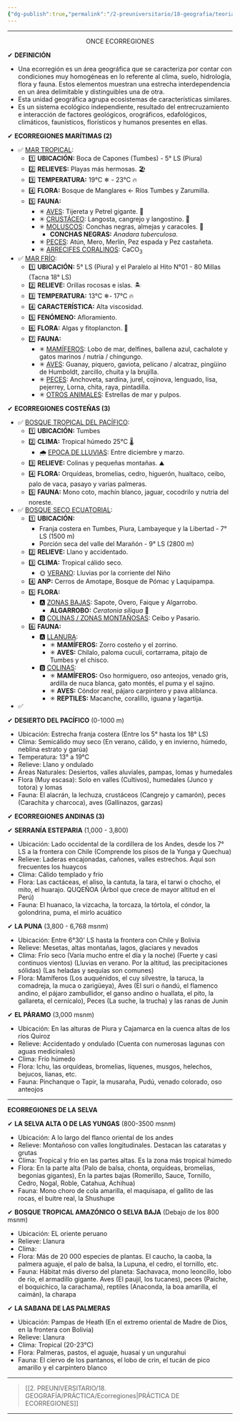 ```yaml
---
{"dg-publish":true,"permalink":"/2-preuniversitario/18-geografia/teoria/ecorregiones/","tags":["Geografía","Teoría","Incompleto"]}
---
```


---
<center>ONCE ECORREGIONES</center>

✔ **DEFINICIÓN**
- Una ecorregión es un área geográfica que se caracteriza por contar con condiciones muy homogéneas en lo referente al clima, suelo, hidrología, flora y fauna. Estos elementos muestran una estrecha interdependencia en un área delimitable y distinguibles una de otra. 
- Esta unidad geográfica agrupa ecosistemas de características similares. 
- Es un sistema ecológico independiente, resultado del entrecruzamiento e interacción de factores geológicos, orográficos, edafológicos, climáticos, faunísticos, florísticos y humanos presentes en ellas.

✔ **ECORREGIONES MARÍTIMAS (2)**
- ✅ <u>MAR TROPICAL</u>: 
	- 1️⃣ **UBICACIÓN:** Boca de Capones (Tumbes) - 5° LS (Piura)
	- 2️⃣ **RELIEVES:** Playas más hermosas. 🏖
	- 3️⃣ **TEMPERATURA:** 19°C ❄ - 23°C 🔥
	- 4️⃣ **FLORA:** Bosque de Manglares ← Ríos Tumbes y Zarumilla.
	- 5️⃣ **FAUNA:** 
		- ✳ <u>AVES</u>: Tijereta y Petrel gigante. 🦆
		- ✳ <u>CRUSTÁCEO</u>: Langosta, cangrejo y langostino. 🦀
		- ✳ <u>MOLUSCOS</u>: Conchas negras, almejas y caracoles. 🐌
			- **CONCHAS NEGRAS:** _Anadara tuberculosa_. 
		- ✳ <u>PECES</u>: Atún, Mero, Merlín, Pez espada y Pez castañeta.
		- ✳ <u>ARRECIFES CORALINOS</u>: CaCO<sub>3</sub> 
- ✅ <u>MAR FRÍO</u>:
	- 1️⃣ **UBICACIÓN:** 5° LS (Piura) y el Paralelo al Hito N°01 - 80 Millas (Tacna 18° LS)
	- 2️⃣ **RELIEVE:** Orillas rocosas e islas. 🏝
	- 3️⃣ **TEMPERATURA:** 13°C ❄- 17°C 🔥
	- 4️⃣ **CARACTERÍSTICA:** Alta viscosidad.
	- 5️⃣ **FENÓMENO:** Afloramiento.
	- 6️⃣ **FLORA:** Algas y fitoplancton. 🌿
	- 7️⃣ **FAUNA:** 
		- ✳ <u>MAMÍFEROS</u>: Lobo de mar, delfines, ballena azul, cachalote y gatos marinos / nutria / chingungo. 
		- ✳ <u>AVES</u>: Guanay, piquero, gaviota, pelícano / alcatraz, pingüino de Humboldt, zarcillo, chuita y la brujilla. 
		- ✳ <u>PECES</u>: Anchoveta, sardina, jurel, cojinova, lenguado, lisa, pejerrey, Lorna, chita, raya, pintadilla.
		- ✳ <u>OTROS ANIMALES</u>: Estrellas de mar y pulpos.

✔ **ECORREGIONES COSTEÑAS (3)**
- ✅ <u>BOSQUE TROPICAL DEL PACÍFICO</u>:
	- 1️⃣ **UBICACIÓN:** Tumbes
	- 2️⃣ **CLIMA:** Tropical húmedo 25°C 🌡
		- 🌧 <u>EPOCA DE LLUVIAS</u>: Entre diciembre y marzo.
	- 3️⃣ **RELIEVE:** Colinas y pequeñas montañas. ⛰
	- 4️⃣ **FLORA:** Orquídeas, bromelias, cedro, higuerón, hualtaco, ceibo, palo de vaca, pasayo y varias palmeras. 
	- 5️⃣ **FAUNA:** Mono coto, machín blanco, jaguar, cocodrilo y nutria del noreste.
- ✅ <u>BOSQUE SECO ECUATORIAL</u>:
	- 1️⃣ **UBICACIÓN:** 
		- Franja costera en Tumbes, Piura, Lambayeque y la Libertad - 7° LS (1500 m)
		- Porción seca del valle del Marañón - 9° LS (2800 m)
	- 2️⃣ **RELIEVE:** Llano y accidentado.
	- 3️⃣ **CLIMA:** Tropical cálido seco.
		- 🌞 <u>VERANO</u>: Lluvias por la corriente del Niño
	- 4️⃣ **ANP:** Cerros de Amotape, Bosque de Pómac y Laquipampa.
	- 5️⃣ **FLORA:** 
		- 🅰 <u>ZONAS BAJAS</u>: Sapote, Overo, Faique y Algarrobo.
			- **ALGARROBO:** _Ceratonia siliqua_ 🌲
		- 🅱 <u>COLINAS / ZONAS MONTAÑOSAS</u>: Ceibo y Pasario.
	- 6️⃣ **FAUNA:** 
		- 🅰 <u>LLANURA</u>:
			- ✳ **MAMÍFEROS:** Zorro costeño y el zorrino.
			- ✳ **AVES:** Chilalo, paloma cuculí, cortarrama, pitajo de Tumbes y el chisco.
		- 🅱 <u>COLINAS</u>:
			- ✳ **MAMÍFEROS:** Oso hormiguero, oso anteojos, venado gris, ardilla de nuca blanca, gato montés, el puma y el sajino.
			- ✳ **AVES:** Cóndor real, pájaro carpintero y pava aliblanca. 
			- ✳ **REPTILES:** Macanche, coralillo, iguana y lagartija.
- ✅


✔ **DESIERTO DEL PACÍFICO** (0-1000 m)
- Ubicación: Estrecha franja costera (Entre los 5° hasta los 18° LS)
- Clima: Semicálido muy seco (En verano, cálido, y en invierno, húmedo, neblina estrato y garúa)
- Temperatura: 13° a 19°C
- Relieve: Llano y ondulado
- Áreas Naturales: Desiertos, valles aluviales, pampas, lomas y humedales
- Flora (Muy escasa): Solo en valles (Cultivos), humedales (Junco y totora) y lomas
- Fauna: El alacrán, la lechuza, crustáceos (Cangrejo y camarón), peces (Carachita y charcoca), aves (Gallinazos, garzas)


✔ **ECORREGIONES ANDINAS (3)**

✔ **SERRANÍA ESTEPARIA** (1,000 - 3,800)
- Ubicación: Lado occidental de la cordillera de los Andes, desde los 7° LS a la frontera con Chile (Comprende los pisos de la Yunga y Quechua)
- Relieve: Laderas encajonadas, cañones, valles estrechos. Aquí son frecuentes los huaycos
- Clima: Cálido templado y frío
- Flora: Las cactáceas, el aliso, la cantuta, la tara, el tarwi o chocho, el mito, el huarajo. QUQEÑOA (Árbol que crece de mayor altitud en el Perú)
- Fauna: El huanaco, la vizcacha, la torcaza, la tórtola, el cóndor, la golondrina, puma, el mirlo acuático

✔ **LA PUNA** (3,800 - 6,768 msnm)
- Ubicación: Entre 6°30' LS hasta la frontera con Chile y Bolivia
- Relieve: Mesetas, altas montañas, lagos, glaciares y nevados
- Clima: Frío seco (Varía mucho entre el día y la noche) (Fuerte y casi continuos vientos) (Lluvias en verano. Por la altitud, las precipitaciones sólidas) (Las heladas y sequías son comunes)
- Flora: Mamíferos (Los auquénidos, el cuy silvestre, la taruca, la comadreja, la muca o zarigüeya), Aves (El suri o ñandú, el flamenco andino, el pájaro zambullidor, el ganso andino o huallata, el pito, la gallareta, el cernícalo), Peces (La suche, la trucha) y las ranas de Junín

✔ **EL PÁRAMO** (3,000 msnm)
- Ubicación: En las alturas de Piura y Cajamarca en la cuenca altas de los ríos Quiroz
- Relieve: Accidentado y ondulado (Cuenta con numerosas lagunas con aguas medicinales)
- Clima: Frío húmedo
- Flora: Ichu, las orquídeas, bromelias, líquenes, musgos, helechos, bejucos, lianas, etc.
- Fauna: Pinchanque o Tapir, la musaraña, Pudú, venado colorado, oso anteojos

---
**ECORREGIONES DE LA SELVA**

✔ **LA SELVA ALTA O DE LAS YUNGAS** (800-3500 msnm)
- Ubicación: A lo largo del flanco oriental de los andes
- Relieve: Montañoso con valles longitudinales. Destacan las cataratas y grutas
- Clima: Tropical y frío en las partes altas. Es la zona más tropical húmedo
- Flora: En la parte alta (Palo de balsa, chonta, orquídeas, bromelias, begonias gigantes), En la partes bajas (Romerillo, Sauce, Tornillo, Cedro, Nogal, Roble, Catahua, Achihua)
- Fauna: Mono choro de cola amarilla, el maquisapa, el gallito de las rocas, el buitre real, la Shushupe

✔ **BOSQUE TROPICAL AMAZÓNICO O SELVA BAJA** (Debajo de los 800 msnm)
- Ubicación: EL oriente peruano
- Relieve: Llanura
- Clima: 
- Flora: Más de 20 000 especies de plantas. El caucho, la caoba, la palmera aguaje, el palo de balsa, la Lupuna, el cedro, el tornillo, etc.
- Fauna: Hábitat más diverso del planeta: Sachavaca, mono leoncillo, lobo de río, el armadillo gigante. Aves (El paujil, los tucanes), peces (Paiche, el boquichico, la carachama), reptiles (Anaconda, la boa amarilla, el caimán), la charapa

✔ **LA SABANA DE LAS PALMERAS**
- Ubicación: Pampas de Heath (En el extremo oriental de Madre de Dios, en la frontera con Bolivia)
- Relieve: Llanura
- Clima: Tropical (20-23°C)
- Flora: Palmeras, pastos, el aguaje, huasaí y un ungurahui
- Fauna: El ciervo de los pantanos, el lobo de crin, el tucán de pico amarillo y el carpintero blanco

---
>[[2. PREUNIVERSITARIO/18. GEOGRAFÍA/PRÁCTICA/Ecorregiones\|PRÁCTICA DE ECORREGIONES]]
---
